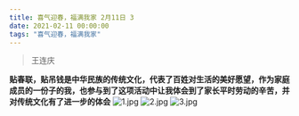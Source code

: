 ```yaml
---
title: 喜气迎春，福满我家 2月11日 3
date: 2021-02-11 00:00:00
tags: "喜气迎春，福满我家"
---
```

> 王连庆

**贴春联，贴吊钱是中华民族的传统文化，代表了百姓对生活的美好愿望，作为家庭成员的一份子的我，也参与到了这项活动中让我体会到了家长平时劳动的辛苦，并对传统文化有了进一步的体会**
![1.jpg](https://i.loli.net/2021/02/11/YaeyqJf5Ow49Tv3.jpg)
![2.jpg](shttps://i.loli.net/2021/02/11/GNlXu6BEAkWMo1i.jpg)
![3.jpg](https://i.loli.net/2021/02/11/KHNhGqI7ZVks96T.jpg)